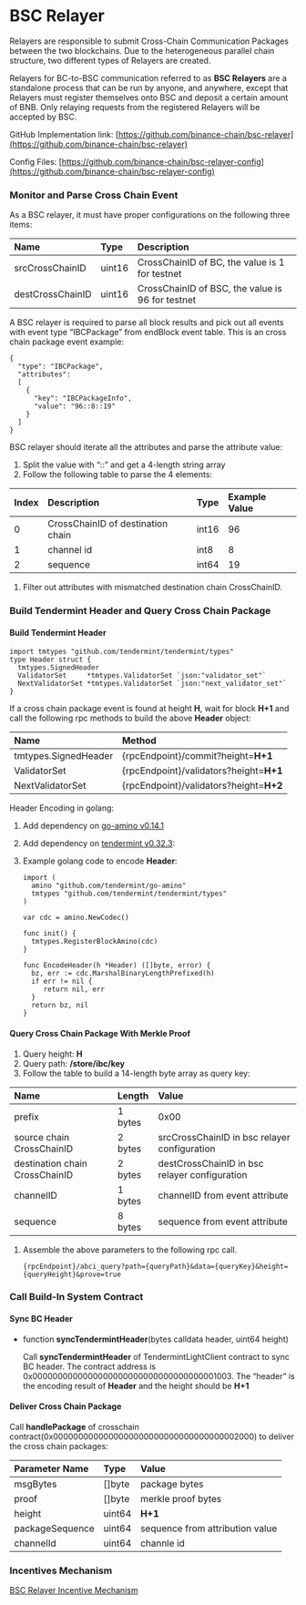 # BSC Relayer

Relayers are responsible to submit Cross-Chain Communication Packages between the two blockchains. Due to the heterogeneous parallel chain structure, two different types of Relayers are created.

Relayers for BC-to-BSC communication referred to as **BSC Relayers** are a standalone process that can be run by anyone, and anywhere, except that Relayers must register themselves onto BSC and deposit a certain amount of BNB. Only relaying requests from the registered Relayers will be accepted by BSC.

GitHub Implementation link: [https://github.com/binance-chain/bsc-relayer](https://github.com/binance-chain/bsc-relayer)

Config Files: [https://github.com/binance-chain/bsc-relayer-config](https://github.com/binance-chain/bsc-relayer-config)

### Monitor and Parse Cross Chain Event <a id="monitor-and-parse-cross-chain-event"></a>

As a BSC relayer, it must have proper configurations on the following three items:

| Name | Type | Description |
| :--- | :--- | :--- |
| srcCrossChainID | uint16 | CrossChainID of BC, the value is 1 for testnet |
| destCrossChainID | uint16 | CrossChainID of BSC, the value is 96 for testnet |

A BSC relayer is required to parse all block results and pick out all events with event type “IBCPackage” from endBlock event table. This is an cross chain package event example:

```text
{
  "type": "IBCPackage",
  "attributes":
  [
    {
      "key": "IBCPackageInfo",
      "value": "96::8::19"
    }
  ]
}
```

BSC relayer should iterate all the attributes and parse the attribute value:

1. Split the value with “::” and get a 4-length string array
2. Follow the following table to parse the 4 elements:

| Index | Description | Type | Example Value |
| :--- | :--- | :--- | :--- |
| 0 | CrossChainID of destination chain | int16 | 96 |
| 1 | channel id | int8 | 8 |
| 2 | sequence | int64 | 19 |

1. Filter out attributes with mismatched destination chain CrossChainID.

### Build Tendermint Header and Query Cross Chain Package <a id="build-tendermint-header-and-query-cross-chain-package"></a>

#### Build Tendermint Header <a id="build-tendermint-header"></a>

```text
import tmtypes "github.com/tendermint/tendermint/types"
type Header struct {
  tmtypes.SignedHeader
  ValidatorSet     *tmtypes.ValidatorSet `json:"validator_set"`
  NextValidatorSet *tmtypes.ValidatorSet `json:"next_validator_set"`
}
```

If a cross chain package event is found at height **H**, wait for block **H+1** and call the following rpc methods to build the above **Header** object:

| Name | Method |
| :--- | :--- |
| tmtypes.SignedHeader | {rpcEndpoint}/commit?height=**H+1** |
| ValidatorSet | {rpcEndpoint}/validators?height=**H+1** |
| NextValidatorSet | {rpcEndpoint}/validators?height=**H+2** |

Header Encoding in golang:

1. Add dependency on [go-amino v0.14.1](https://github.com/tendermint/go-amino/tree/v0.14.1)
2. Add dependency on [tendermint v0.32.3](https://github.com/tendermint/tendermint/tree/v0.32.3):
3. Example golang code to encode **Header**:

   ```text
   import (
     amino "github.com/tendermint/go-amino"
     tmtypes "github.com/tendermint/tendermint/types"
   )

   var cdc = amino.NewCodec()

   func init() {
     tmtypes.RegisterBlockAmino(cdc)
   }

   func EncodeHeader(h *Header) ([]byte, error) {
     bz, err := cdc.MarshalBinaryLengthPrefixed(h)
     if err != nil {
        return nil, err
     }
     return bz, nil
   }
   ```

#### Query Cross Chain Package With Merkle Proof <a id="query-cross-chain-package-with-merkle-proof"></a>

1. Query height: **H**
2. Query path: **/store/ibc/key**
3. Follow the table to build a 14-length byte array as query key:

| Name | Length | Value |
| :--- | :--- | :--- |
| prefix | 1 bytes | 0x00 |
| source chain CrossChainID | 2 bytes | srcCrossChainID in bsc relayer configuration |
| destination chain CrossChainID | 2 bytes | destCrossChainID in bsc relayer configuration |
| channelID | 1 bytes | channelID from event attribute |
| sequence | 8 bytes | sequence from event attribute |

1. Assemble the above parameters to the following rpc call.

   ```text
   {rpcEndpoint}/abci_query?path={queryPath}&data={queryKey}&height={queryHeight}&prove=true
   ```

### Call Build-In System Contract <a id="call-build-in-system-contract"></a>

#### Sync BC Header <a id="sync-bc-header"></a>

* function **syncTendermintHeader**\(bytes calldata header, uint64 height\)

  Call **syncTendermintHeader** of TendermintLightClient contract to sync BC header. The contract address is 0x0000000000000000000000000000000000001003. The “header” is the encoding result of **Header** and the height should be **H+1**

#### Deliver Cross Chain Package <a id="deliver-cross-chain-package"></a>

Call **handlePackage** of crosschain contract\(0x0000000000000000000000000000000000002000\) to deliver the cross chain packages:

| Parameter Name | Type | Value |
| :--- | :--- | :--- |
| msgBytes | \[\]byte | package bytes |
| proof | \[\]byte | merkle proof bytes |
| height | uint64 | **H+1** |
| packageSequence | uint64 | sequence from attribution value |
| channelId | uint64 | channle id |

### Incentives Mechanism <a id="incentives-mechanism"></a>

[BSC Relayer Incentive Mechanism](https://docs.binance.org/smart-chain/guides/concepts/incentives.html)

